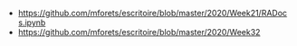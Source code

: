 - https://github.com/mforets/escritoire/blob/master/2020/Week21/RADocs.ipynb
- https://github.com/mforets/escritoire/blob/master/2020/Week32
